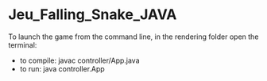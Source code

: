 # Jeu_Falling_Snake_JAVA
To launch the game from the command line, in the rendering folder open the terminal:

- to compile: javac controller/App.java
- to run: java controller.App
